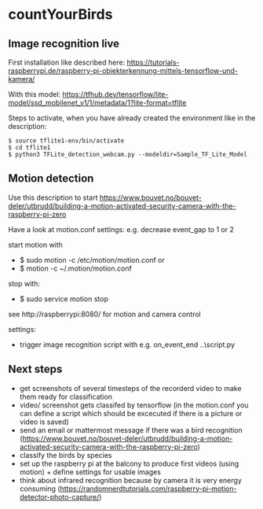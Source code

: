 # countYourBirds


## Image recognition live

First installation like described here: https://tutorials-raspberrypi.de/raspberry-pi-objekterkennung-mittels-tensorflow-und-kamera/

With this model: https://tfhub.dev/tensorflow/lite-model/ssd_mobilenet_v1/1/metadata/1?lite-format=tflite

Steps to activate, when you have already created the environment like in the description:
```shell
$ source tflite1-env/bin/activate
$ cd tflite1
$ python3 TFLite_detection_webcam.py --modeldir=Sample_TF_Lite_Model
```

## Motion detection

Use this description to start https://www.bouvet.no/bouvet-deler/utbrudd/building-a-motion-activated-security-camera-with-the-raspberry-pi-zero

Have a look at motion.conf settings: e.g. decrease event_gap to 1 or 2

start motion with 
- $ sudo motion -c /etc/motion/motion.conf
or 
- $ motion -c ~/.motion/motion.conf

stop with: 
- $ sudo service motion stop

see http://raspberrypi:8080/ for motion and camera control

settings:
- trigger image recognition script with e.g.
on_event_end  ..\script.py

## Next steps 
- get screenshots of several timesteps of the recorderd video to make them ready for classification 
- video/ screenshot gets classifed by tensorflow (in the motion.conf you can define a script which should be excecuted if there is a picture or video is saved)
- send an email or mattermost message if there was a bird recognition (https://www.bouvet.no/bouvet-deler/utbrudd/building-a-motion-activated-security-camera-with-the-raspberry-pi-zero)
- classify the birds by species 
- set up the raspberry pi at the balcony to produce first videos (using motion) + define settings for usable images 
- think about infrared recognition because by camera it is very energy consuming (https://randomnerdtutorials.com/raspberry-pi-motion-detector-photo-capture/)

